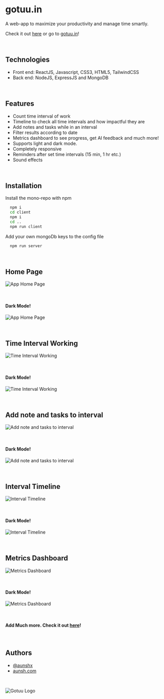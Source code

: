 
# gotuu.in

A web-app to maximize your productivity and manage time smartly.

Check it out [here](https://gotuu.in) or go to [gotuu.in](https://gotuu.in)!

&nbsp;

## Technologies

- Front end: ReactJS, Javascript, CSS3, HTML5, TailwindCSS
- Back end: NodeJS, ExpressJS and MongoDB

&nbsp;

## Features

- Count time interval of work
- Timeline to check all time intervals and how impactful they are
- Add notes and tasks while in an interval
- Filter results according to date
- Metrics dashboard to see progress, get AI feedback and much more!
- Supports light and dark mode.
- Completely responsive
- Reminders after set time intervals (15 min, 1 hr etc.)
- Sound effects

&nbsp;




## Installation

Install the mono-repo with npm

```bash
  npm i
  cd client 
  npm i 
  cd ..
  npm run client 
```


Add your own mongoDb keys to the config file
``` bash
  npm run server
```

&nbsp;
## Home Page

![App Home Page](https://i.postimg.cc/CLW7jtb8/main-page-light-1.png)

&nbsp;

#### Dark Mode!

![App Home Page](https://i.postimg.cc/NMXB0LqV/main-page-dark-1.png)

&nbsp;

## Time Interval Working

![Time Interval Working](https://i.postimg.cc/mrSSWgJ3/work-page-light-6.png)

&nbsp;

#### Dark Mode!

![Time Interval Working](https://i.postimg.cc/zX88JJdt/work-page-dark-6.png)

&nbsp;

## Add note and tasks to interval

![Add note and tasks to interval](https://i.postimg.cc/N0txnHJf/note-page-light-6.png)

&nbsp;

#### Dark Mode!

![Add note and tasks to interval](https://i.postimg.cc/mZQTfcS1/note-page-dark-6.png)

&nbsp;

## Interval Timeline

![Interval Timeline](https://i.postimg.cc/0Q20kq1T/timeline-page-light-5.png)

&nbsp;

#### Dark Mode!

![Interval Timeline](https://i.postimg.cc/kg5CbTPW/timeline-page-dark-5.png)

&nbsp;

## Metrics Dashboard

![Metrics Dashboard](https://i.postimg.cc/cH9M65sr/metrics-page-light-5.png)

&nbsp;

#### Dark Mode!

![Metrics Dashboard](https://i.postimg.cc/YqRk0JZp/metrics-page-dark-5.png)

&nbsp;

#### Add Much more. Check it out [here](https://gotuu.in/about)!

&nbsp;


## Authors

- [@aunshx](https://www.github.com/aunshx)
- [aunsh.com](https://aunsh.com)

&nbsp;

![Gotuu Logo](https://i.postimg.cc/WzJZct5P/Copy-of-GO-TUU-removebg-preview.png)
